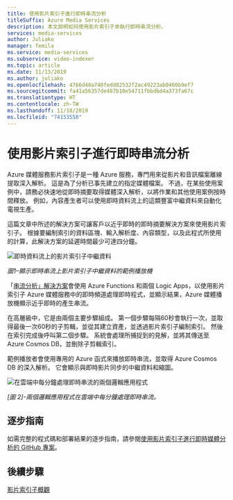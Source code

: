 ```yaml
---
title: 使用影片索引子進行即時串流分析
titleSuffix: Azure Media Services
description: 本文說明如何使用影片索引子來執行即時串流分析。
services: media-services
author: Juliako
manager: femila
ms.service: media-services
ms.subservice: video-indexer
ms.topic: article
ms.date: 11/13/2019
ms.author: juliako
ms.openlocfilehash: 4766d48a748fedd82532f2ac49223ab0460b9ef7
ms.sourcegitcommit: fa41a56357de487b10e54711fbbdbd4a373fa67c
ms.translationtype: HT
ms.contentlocale: zh-TW
ms.lasthandoff: 11/18/2019
ms.locfileid: "74153550"
---
```

# <a name="live-stream-analysis-with-video-indexer"></a>使用影片索引子進行即時串流分析

Azure 媒體服務影片索引子是一種 Azure 服務，專門用來從影片和音訊檔案離線提取深入解析。 這是為了分析已事先建立的指定媒體檔案。 不過，在某些使用案例中，請務必快速地從即時摘要取得媒體深入解析，以將作業和其他使用案例按時間釋放。 例如，內容產生者可以使用即時資料流上的這類豐富中繼資料來自動化電視生產。

這篇文章中所述的解決方案可讓客戶以近乎即時的即時摘要解決方案來使用影片索引子。 根據要編制索引的資料區塊、輸入解析度、內容類型，以及此程式所使用的計算，此解決方案的延遲時間最少可達四分鐘。

![即時資料流上的影片索引子中繼資料](./media/live-stream-analysis/live-stream-analysis01.png)

*圖1–顯示即時串流上影片索引子中繼資料的範例播放機*

「[串流分析」解決方案](https://github.com/Azure-Samples/media-services-dotnet-functions-integration/blob/master/media-functions-for-logic-app/LiveStreamAnalysis.md)會使用 Azure Functions 和兩個 Logic Apps，以使用影片索引子 Azure 媒體服務中的即時頻道處理即時程式，並顯示結果，Azure 媒體播放機顯示近乎即時的產生串流。

在高層級中，它是由兩個主要步驟組成。 第一個步驟每隔60秒會執行一次，並取得最後一次60秒的子剪輯，並從其建立資產，並透過影片索引子編制索引。 然後在索引完成後呼叫第二個步驟。 系統會處理所捕捉到的見解，並將其傳送至 Azure Cosmos DB，並刪除子剪輯索引。

範例播放者會使用專用的 Azure 函式來播放即時串流，並取得 Azure Cosmos DB 的深入解析。 它會顯示與即時影片同步的中繼資料和縮圖。

![在雲端中每分鐘處理即時串流的兩個邏輯應用程式](./media/live-stream-analysis/live-stream-analysis02.png)

*[圖 2]-兩個邏輯應用程式在雲端中每分鐘處理即時串流。*

## <a name="step-by-step-guide"></a>逐步指南 

如需完整的程式碼和部署結果的逐步指南，請參閱[使用影片索引子進行即時媒體分析的 GitHub 專案](https://aka.ms/livestreamanalysis)。 

## <a name="next-steps"></a>後續步驟

[影片索引子概觀](video-indexer-overview.md)
